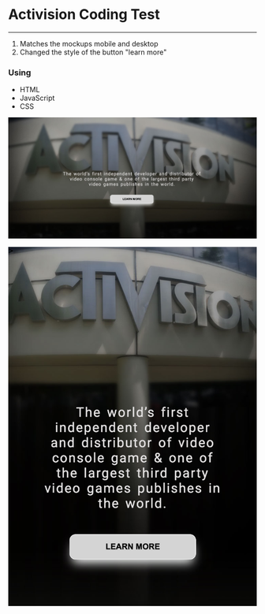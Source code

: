 # Activision Coding Test

---------

1. Matches the mockups mobile and desktop 
2. Changed the style of the button "learn more"


### Using
- HTML 
- JavaScript
- CSS


![](https://github.com/YKalashnikov/Activision/blob/master/github__assets/1%20Desktop.png)

![](https://github.com/YKalashnikov/Activision/blob/master/github__assets/2%20Mobile.png)